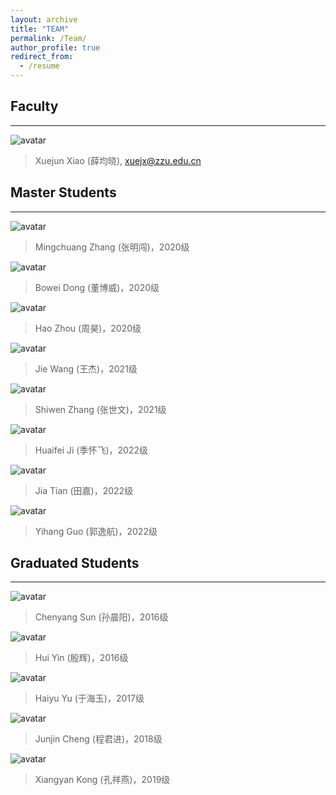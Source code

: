 ```yaml
---
layout: archive
title: "TEAM"
permalink: /Team/
author_profile: true
redirect_from:
  - /resume
---
```


## Faculty
---

![avatar](../images/profile1.png)

> Xuejun Xiao (薛均晓), xuejx@zzu.edu.cn

## Master Students
---
![avatar](../images/2020-张明闯1.png)

> Mingchuang Zhang (张明闯)，2020级

![avatar](../images/2020-董博威1.png)

> Bowei Dong (董博威)，2020级

![avatar](../images/2020-周昊1.png)

> Hao Zhou (周昊)，2020级

![avatar](../images/2021-王杰1.png)

> Jie Wang (王杰)，2021级

![avatar](../images/2021-张世文1.png)

> Shiwen Zhang (张世文)，2021级

![avatar](../images/2022-季怀飞1.png)

> Huaifei Ji (季怀飞)，2022级

![avatar](../images/2022-田嘉1.png)

> Jia Tian (田嘉)，2022级

![avatar](../images/2022-郭逸航1.png)

> Yihang Guo (郭逸航)，2022级


## Graduated Students
---
![avatar](../images/sunchenyang.png)

> Chenyang Sun (孙晨阳)，2016级

![avatar](../images/yinhui.png)

> Hui Yin (殷辉)，2016级

![avatar](../images/yuhaiyu.png)

> Haiyu Yu (于海玉)，2017级

![avatar](../images/chengjunjin1.png)

> Junjin Cheng (程君进)，2018级

![avatar](../images/2019-孔祥燕.png)

> Xiangyan Kong (孔祥燕)，2019级






